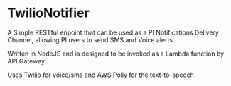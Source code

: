# TwilioNotifier
A Simple RESTful enpoint that can be used as a PI Notifications Delivery Channel, allowing PI users to send SMS and Voice alerts. 

Written in NodeJS and is designed to be invoked as a Lambda function by API Gateway. 

Uses Twilio for voice/sms and AWS Polly for the text-to-speech